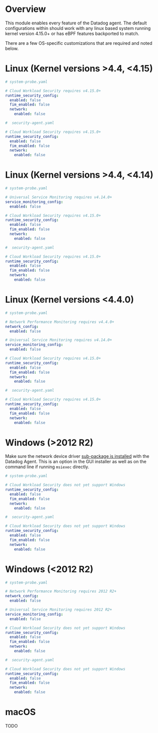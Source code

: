 # Overview

This module enables every feature of the Datadog agent. The default configurations within should work with any linux based system running kernel version 4.15.0+ or has eBPF features backported to match.

There are a few OS-specific customizations that are required and noted below.

# Linux (Kernel versions >4.4, <4.15)

```yaml
# system-probe.yaml

# Cloud Workload Security requires v4.15.0+
runtime_security_config:
  enabled: false
  fim_enabled: false
  network:
    enabled: false
```

```yaml
#  security-agent.yaml

# Cloud Workload Security requires v4.15.0+
runtime_security_config:
  enabled: false
  fim_enabled: false
  network:
    enabled: false
```

# Linux (Kernel versions >4.4, <4.14)

```yaml
# system-probe.yaml

# Universal Service Monitoring requires v4.14.0+
service_monitoring_config:
  enabled: false

# Cloud Workload Security requires v4.15.0+
runtime_security_config:
  enabled: false
  fim_enabled: false
  network:
    enabled: false
```

```yaml
#  security-agent.yaml

# Cloud Workload Security requires v4.15.0+
runtime_security_config:
  enabled: false
  fim_enabled: false
  network:
    enabled: false
```

# Linux (Kernel versions <4.4.0)

```yaml
# system-probe.yaml

# Network Performance Monitoring requires v4.4.0+
network_config:
  enabled: false

# Universal Service Monitoring requires v4.14.0+
service_monitoring_config:
  enabled: false

# Cloud Workload Security requires v4.15.0+
runtime_security_config:
  enabled: false
  fim_enabled: false
  network:
    enabled: false
```

```yaml
#  security-agent.yaml

# Cloud Workload Security requires v4.15.0+
runtime_security_config:
  enabled: false
  fim_enabled: false
  network:
    enabled: false
```

# Windows (>2012 R2)

Make sure the network device driver [sub-package is installed](https://docs.datadoghq.com/network_monitoring/performance/setup/?tab=agentwindows#setup) with the Datadog Agent. This is an option in the GUI installer as well as on the command line if running `msiexec` directly.

```yaml
# system-probe.yaml

# Cloud Workload Security does not yet support Windows
runtime_security_config:
  enabled: false
  fim_enabled: false
  network:
    enabled: false
```

```yaml
#  security-agent.yaml

# Cloud Workload Security does not yet support Windows
runtime_security_config:
  enabled: false
  fim_enabled: false
  network:
    enabled: false
```

# Windows (<2012 R2)

```yaml
# system-probe.yaml

# Network Performance Monitoring requires 2012 R2+
network_config:
  enabled: false

# Universal Service Monitoring requires 2012 R2+
service_monitoring_config:
  enabled: false

# Cloud Workload Security does not yet support Windows
runtime_security_config:
  enabled: false
  fim_enabled: false
  network:
    enabled: false
```

```yaml
#  security-agent.yaml

# Cloud Workload Security does not yet support Windows
runtime_security_config:
  enabled: false
  fim_enabled: false
  network:
    enabled: false
```

# macOS

TODO
